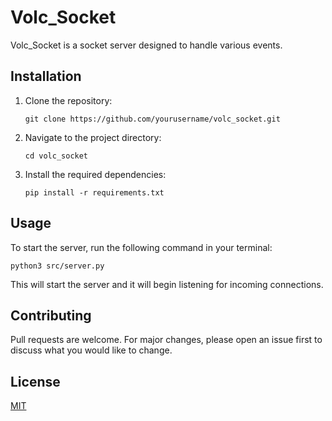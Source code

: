 # Volc_Socket

Volc_Socket is a socket server designed to handle various events.

## Installation

1. Clone the repository:
    ```
    git clone https://github.com/yourusername/volc_socket.git
    ```
2. Navigate to the project directory:
    ```
    cd volc_socket
    ```
3. Install the required dependencies:
    ```
    pip install -r requirements.txt
    ```

## Usage

To start the server, run the following command in your terminal:
```
python3 src/server.py
```

This will start the server and it will begin listening for incoming connections.

## Contributing

Pull requests are welcome. For major changes, please open an issue first to discuss what you would like to change.

## License

[MIT](https://choosealicense.com/licenses/mit/)
